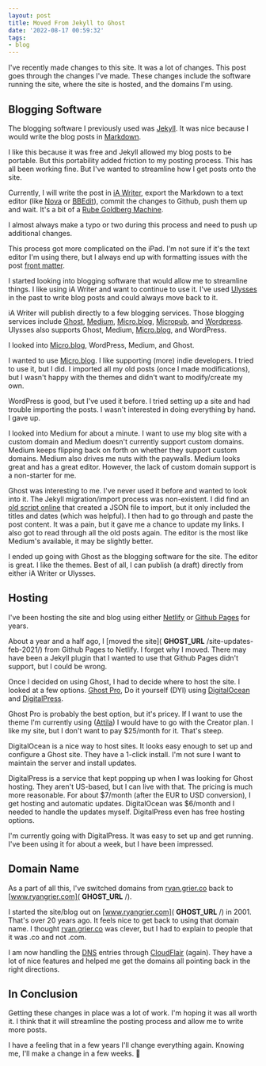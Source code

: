 ```yaml
---
layout: post
title: Moved From Jekyll to Ghost
date: '2022-08-17 00:59:32'
tags:
- blog
---
```


I've recently made changes to this site. It was a lot of changes. This post goes through the changes I've made. These changes include the software running the site, where the site is hosted, and the domains I'm using.

## Blogging Software

The blogging software I previously used was [Jekyll](https://jekyllrb.com). It was nice because I would write the blog posts in [Markdown](https://daringfireball.net/projects/markdown/).

I like this because it was free and Jekyll allowed my blog posts to be portable. But this portability added friction to my posting process. This has all been working fine. But I've wanted to streamline how I get posts onto the site.

Currently, I will write the post in [iA Writer](https://ia.net/writer), export the Markdown to a text editor (like [Nova](https://nova.app) or [BBEdit](https://www.barebones.com/products/bbedit/index.html)), commit the changes to Github, push them up and wait. It's a bit of a [Rube Goldberg Machine](https://en.wikipedia.org/wiki/Rube_Goldberg_machine).

I almost always make a typo or two during this process and need to push up additional changes.

This process got more complicated on the iPad. I'm not sure if it's the text editor I'm using there, but I always end up with formatting issues with the post [front matter](https://jekyllrb.com/docs/front-matter/).

I started looking into blogging software that would allow me to streamline things. I like using iA Writer and want to continue to use it. I've used [Ulysses](https://ulysses.app) in the past to write blog posts and could always move back to it.

iA Writer will publish directly to a few blogging services. Those blogging services include [Ghost](https://ghost.org), [Medium](https://medium.com), [Micro.blog](https://micro.blog), [Micropub](https://en.wikipedia.org/wiki/Micropub_(protocol)), and [Wordpress](https://wordpress.org). Ulysses also supports Ghost, Medium, [Micro.blog](https://Micro.blog), and WordPress.

I looked into [Micro.blog](https://Micro.blog), WordPress, Medium, and Ghost.

I wanted to use [Micro.blog](https://Micro.blog). I like supporting (more) indie developers. I tried to use it, but I did. I imported all my old posts (once I made modifications), but I wasn't happy with the themes and didn't want to modify/create my own.

WordPress is good, but I've used it before. I tried setting up a site and had trouble importing the posts. I wasn't interested in doing everything by hand. I gave up.

I looked into Medium for about a minute. I want to use my blog site with a custom domain and Medium doesn't currently support custom domains. Medium keeps flipping back on forth on whether they support custom domains. Medium also drives me nuts with the paywalls. Medium looks great and has a great editor. However, the lack of custom domain support is a non-starter for me.

Ghost was interesting to me. I've never used it before and wanted to look into it. The Jekyll migration/import process was non-existent. I did find an [old script online](https://github.com/mekomlusa/Jekyll-to-Ghost) that created a JSON file to import, but it only included the titles and dates (which was helpful). I then had to go through and paste the post content. It was a pain, but it gave me a chance to update my links. I also got to read through all the old posts again. The editor is the most like Medium's available, it may be slightly better.

I ended up going with Ghost as the blogging software for the site. The editor is great. I like the themes. Best of all, I can publish (a draft) directly from either iA Writer or Ulysses.

## Hosting

I've been hosting the site and blog using either [Netlify](https://www.netlify.com) or [Github Pages](https://pages.github.com/) for years.

About a year and a half ago, I [moved the site]( __GHOST_URL__ /site-updates-feb-2021/) from Github Pages to Netlify. I forget why I moved. There may have been a Jekyll plugin that I wanted to use that Github Pages didn't support, but I could be wrong.

Once I decided on using Ghost, I had to decide where to host the site. I looked at a few options. [Ghost Pro](https://ghost.org/pricing/), Do it yourself (DYI) using [DigitalOcean](https://marketplace.digitalocean.com/apps/ghost) and [DigitalPress](https://www.digitalpress.blog).

Ghost Pro is probably the best option, but it's pricey. If I want to use the theme I'm currently using ([Attila](https://github.com/zutrinken/attila)) I would have to go with the Creator plan. I like my site, but I don't want to pay $25/month for it. That's steep.

DigitalOcean is a nice way to host sites. It looks easy enough to set up and configure a Ghost site. They have a 1-click install. I'm not sure I want to maintain the server and install updates.

DigitalPress is a service that kept popping up when I was looking for Ghost hosting. They aren't US-based, but I can live with that. The pricing is much more reasonable. For about $7/month (after the EUR to USD conversion), I get hosting and automatic updates. DigitalOcean was $6/month and I needed to handle the updates myself. DigitalPress even has free hosting options.

I'm currently going with DigitalPress. It was easy to set up and get running. I've been using it for about a week, but I have been impressed.

## Domain Name

As a part of all this, I've switched domains from [ryan.grier.co](https://ryan.grier.co) back to [www.ryangrier.com]( __GHOST_URL__ /).

I started the site/blog out on [www.ryangrier.com]( __GHOST_URL__ /) in 2001. That's over 20 years ago. It feels nice to get back to using that domain name. I thought [ryan.grier.co](https://ryan.grier.co) was clever, but I had to explain to people that it was .co and not .com.

I am now handling the [DNS](https://en.wikipedia.org/wiki/Domain_Name_System) entries through [CloudFlair](https://www.cloudflare.com) (again). They have a lot of nice features and helped me get the domains all pointing back in the right directions.

## In Conclusion

Getting these changes in place was a lot of work. I'm hoping it was all worth it. I think that it will streamline the posting process and allow me to write more posts.

I have a feeling that in a few years I'll change everything again. Knowing me, I'll make a change in a few weeks. 🤣

